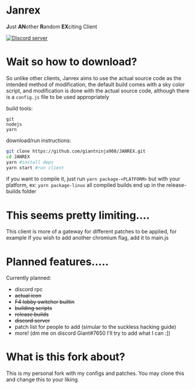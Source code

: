 # Janrex
**J**ust **AN**other **R**andom **EX**citing Client

[![Discord server](https://discordapp.com/api/guilds/858349630881923083/widget.png?style=banner1)](https://discord.gg/UdZvmNeNqq)
 
# Wait so how to download?
So unlike other clients, Janrex aims to use the actual source code as the intended method of modification, the default build comes with a sky color script, and modification is done with the actual source code, although there is a `config.js` file to be used appropriately

build tools:
```
git
nodejs
yarn
```
download/run instructions:
```sh
git clone https://github.com/giantninja908/JANREX.git
cd JANREX
yarn #install deps
yarn start #run client
```
if you want to compile it, just run `yarn package-<PLATFORM>` but with your platform, ex: `yarn package-linux`
all compiled builds end up in the release-builds folder

# This seems pretty limiting....
This client is more of a gateway for different patches to be applied, for example if you wish to add another chromium flag, add it to main.js

# Planned features.....
Currently planned:
- discord rpc
- ~~actual icon~~
- ~~F4 lobby switcher builtin~~
- ~~building scripts~~
- ~~release builds~~
- ~~discord server~~
- patch list for people to add (simular to the suckless hacking guide)
- more! (dm me on discord Giant#7650 I'll try to add what I can :])

# What is this fork about?
This is my personal fork with my configs and patches. You may clone this and change this to your liking.
